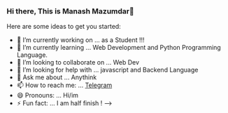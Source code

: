 ### Hi there, This is Manash Mazumdar👋


Here are some ideas to get you started:

- 🔭 I’m currently working on ... as a Student !!!
- 🌱 I’m currently learning ... Web Development and Python Programming Language.
- 👯 I’m looking to collaborate on ... Web Dev
- 🤔 I’m looking for help with ... javascript and Backend Language
- 💬 Ask me about ... Anythink 
- 📫 How to reach me: ... [Telegram](https://t.me/M3an_X)
- 😄 Pronouns: ... Hi/im
- ⚡ Fun fact: ... I am half finish !
-->
